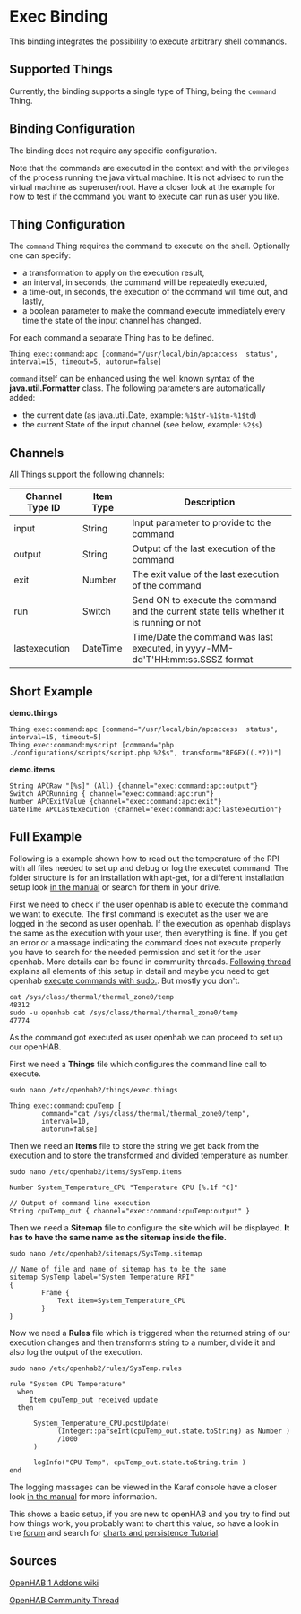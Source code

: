 # Exec Binding

This binding integrates the possibility to execute arbitrary shell commands.

## Supported Things

Currently, the binding supports a single type of Thing, being the ```command``` Thing.

## Binding Configuration

The binding does not require any specific configuration.

Note that the commands are executed in the context and with the privileges of the process running the java virtual machine. It is not advised to run the virtual machine as superuser/root. Have a closer look at the example for how to test if the command you want to execute can run as user you like.

## Thing Configuration

The `command` Thing requires the command to execute on the shell. Optionally one can specify:

- a transformation to apply on the execution result, 
- an interval, in seconds, the command will be repeatedly executed, 
- a time-out, in seconds, the execution of the command will time out, and lastly, 
- a boolean parameter to make the command execute immediately every time the state of the input channel has changed. 

For each command a separate Thing has to be defined.

```
Thing exec:command:apc [command="/usr/local/bin/apcaccess  status", interval=15, timeout=5, autorun=false]
```

```command``` itself can be enhanced using the well known syntax of the **java.util.Formatter** class. 
The following parameters are automatically added:

- the current date (as java.util.Date, example: `%1$tY-%1$tm-%1$td`)
- the current State of the input channel (see below, example: `%2$s`)

## Channels

All Things support the following channels:

| Channel Type ID | Item Type | Description                                                                             |
|-----------------|-----------|-----------------------------------------------------------------------------------------|
| input           | String    | Input parameter to provide to the command                                               |
| output          | String    | Output of the last execution of the command                                             |
| exit            | Number    | The exit value of the last execution of the command                                     |
| run             | Switch    | Send ON to execute the command and the current state tells whether it is running or not |
| lastexecution   | DateTime  | Time/Date the command was last executed, in yyyy-MM-dd'T'HH:mm:ss.SSSZ format           |

## Short Example

**demo.things**

```
Thing exec:command:apc [command="/usr/local/bin/apcaccess  status", interval=15, timeout=5]
Thing exec:command:myscript [command="php ./configurations/scripts/script.php %2$s", transform="REGEX((.*?))"]
```

**demo.items**

```
String APCRaw "[%s]" (All) {channel="exec:command:apc:output"} 
Switch APCRunning { channel="exec:command:apc:run"}
Number APCExitValue {channel="exec:command:apc:exit"}
DateTime APCLastExecution {channel="exec:command:apc:lastexecution"}
```

## Full Example

Following is a example shown how to read out the temperature of the RPI with all files needed to set up and debug or log the executet command.
The folder structure is for an installation with apt-get, for a different installation setup look [in the manual](http://docs.openhab.org/installation/linux.html#file-locations) or search for them in your drive.

First we need to check if the user openhab is able to execute the command we want to execute. The first command is executet as the user we are logged in the second as user openhab. If the execution as openhab displays the same as the execution with your user, then everything is fine. If you get an error or a massage indicating the command does not execute properly you have to search for the needed permission and set it for the user openhab. More details can be found in community threads. [Following thread](https://community.openhab.org/t/2-openhab2-rpi-system-temperature-chart-with-persistence/35182) explains all elements of this setup in detail and maybe you need to get openhab [execute commands with sudo.](https://community.openhab.org/t/openhab-sudo-exec-binding/34988). But mostly you don't.

```
cat /sys/class/thermal/thermal_zone0/temp
48312
sudo -u openhab cat /sys/class/thermal/thermal_zone0/temp
47774
```

As the command got executed as user openhab we can proceed to set up our openHAB.

First we need a **Things** file which configures the command line call to execute.  
```
sudo nano /etc/openhab2/things/exec.things
```
```
Thing exec:command:cpuTemp [
        command="cat /sys/class/thermal/thermal_zone0/temp",
        interval=10,
        autorun=false]
```

Then we need an **Items** file to store the string we get back from the execution and to store the transformed and divided temperature as number.

```
sudo nano /etc/openhab2/items/SysTemp.items
```
```
Number System_Temperature_CPU "Temperature CPU [%.1f °C]"

// Output of command line execution 
String cpuTemp_out { channel="exec:command:cpuTemp:output" }
```

Then we need a **Sitemap** file to configure the site which will be displayed. **It has to have the same name as the sitemap inside the file.**
```
sudo nano /etc/openhab2/sitemaps/SysTemp.sitemap
```
```
// Name of file and name of sitemap has to be the same
sitemap SysTemp label="System Temperature RPI"
{
        Frame {
            Text item=System_Temperature_CPU
        }
}
```

Now we need a **Rules** file which is triggered when the returned string of our execution changes and then transforms string to a number, divide it and also log the output of the execution.
```
sudo nano /etc/openhab2/rules/SysTemp.rules
```
```
rule "System CPU Temperature"
  when
     Item cpuTemp_out received update
  then
  
      System_Temperature_CPU.postUpdate( 
            (Integer::parseInt(cpuTemp_out.state.toString) as Number ) 
            /1000 
      )
      
      logInfo("CPU Temp", cpuTemp_out.state.toString.trim )
end

```

The logging massages can be viewed in the Karaf console have a closer look [in the manual](http://docs.openhab.org/administration/console.html) for more information.

This shows a basic setup, if you are new to openHAB and you try to find out how things work, you probably want to chart this value, so have a look in the [forum](https://community.openhab.org/) and search for [charts and persistence Tutorial](https://community.openhab.org/search?q=charts%20and%20persistence%20Tutorial).

## Sources
[OpenHAB 1 Addons wiki](https://github.com/openhab/openhab1-addons/wiki/Raspberry-Pi-System-Temperature)

[OpenHAB Community Thread](https://community.openhab.org/t/reading-raspberry-pi-cpu-temp-with-exec-binding/4964)

